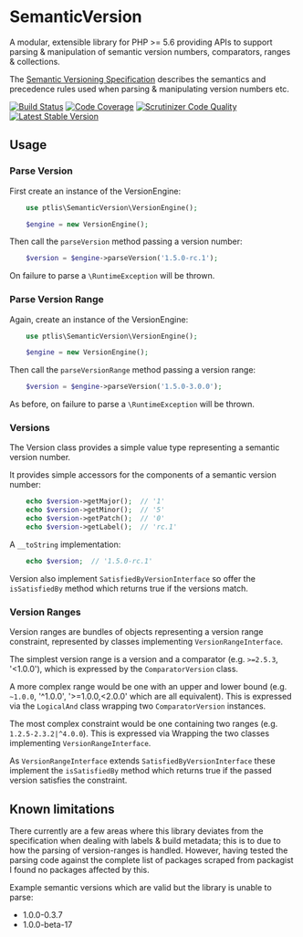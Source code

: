 # SemanticVersion

A modular, extensible library for PHP >= 5.6 providing APIs to support parsing & manipulation of semantic version numbers, comparators, ranges & collections.

The [Semantic Versioning Specification](http://semver.org/) describes the semantics and precedence rules used when parsing & manipulating version numbers etc.

[![Build Status](https://travis-ci.org/ptlis/semantic-version.png?branch=master)](https://travis-ci.org/ptlis/semantic-version) [![Code Coverage](https://scrutinizer-ci.com/g/ptlis/semantic-version/badges/coverage.png?b=master)](https://scrutinizer-ci.com/g/ptlis/semantic-version/?branch=master) [![Scrutinizer Code Quality](https://scrutinizer-ci.com/g/ptlis/semantic-version/badges/quality-score.png?b=master)](https://scrutinizer-ci.com/g/ptlis/semantic-version/?branch=master) [![Latest Stable Version](https://poser.pugx.org/ptlis/semantic-version/v/stable.png)](https://packagist.org/packages/ptlis/semantic-version)

## Usage

### Parse Version

First create an instance of the VersionEngine:

```php
    use ptlis\SemanticVersion\VersionEngine();

    $engine = new VersionEngine();
```

Then call the `parseVersion` method passing a version number:

```php
    $version = $engine->parseVersion('1.5.0-rc.1');
```

On failure to parse a `\RuntimeException` will be thrown.


### Parse Version Range

Again, create an instance of the VersionEngine:

```php
    use ptlis\SemanticVersion\VersionEngine();

    $engine = new VersionEngine();
```

Then call the `parseVersionRange` method passing a version range:

```php
    $version = $engine->parseVersion('1.5.0-3.0.0');
```

As before, on failure to parse a `\RuntimeException` will be thrown.


### Versions

The Version class provides a simple value type representing a semantic version number.

It provides simple accessors for the components of a semantic version number:

```php
    echo $version->getMajor();  // '1'
    echo $version->getMinor();  // '5'
    echo $version->getPatch();  // '0'
    echo $version->getLabel();  // 'rc.1'
```

A `__toString` implementation:

```php
    echo $version;  // '1.5.0-rc.1'
```

Version also implement `SatisfiedByVersionInterface` so offer the `isSatisfiedBy` method which returns true if the versions match.


### Version Ranges

Version ranges are bundles of objects representing a version range constraint, represented by classes implementing `VersionRangeInterface`.

The simplest version range is a version and a comparator (e.g. `>=2.5.3`, '<1.0.0'), which is expressed by the `ComparatorVersion` class.

A more complex range would be one with an upper and lower bound (e.g. `~1.0.0`, '^1.0.0', '>=1.0.0,<2.0.0' which are all equivalent). This is expressed via the `LogicalAnd` class wrapping two `ComparatorVersion` instances.

The most complex constraint would be one containing two ranges (e.g. `1.2.5-2.3.2|^4.0.0`). This is expressed via Wrapping the two classes implementing `VersionRangeInterface`.

As `VersionRangeInterface` extends `SatisfiedByVersionInterface` these implement the `isSatisfiedBy` method which returns true if the passed version satisfies the constraint.


## Known limitations

There currently are a few areas where this library deviates from the specification when dealing with labels & build metadata; this is to due to how the parsing of version-ranges is handled. However, having tested the parsing code against the complete list of packages scraped from packagist I found no packages affected by this.

Example semantic versions which are valid but the library is unable to parse:

* 1.0.0-0.3.7
* 1.0.0-beta-17


